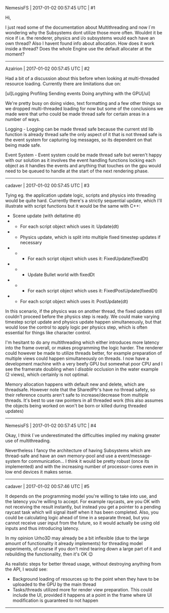 NemesisFS | 2017-01-02 00:57:45 UTC | #1

Hi,

I just read some of the documentation about Multithreading and now I`m wondering why the Subsystems dont utilize those more often. Wouldnt it be nice if i.e. the renderer, physics and i/o subsystems would each have an own thread?
Also I havent found info about allocation. How does it work inside a thread? Does the whole Engine use the default allocater at the moment?

-------------------------

Azalrion | 2017-01-02 00:57:45 UTC | #2

Had a bit of a discussion about this before when looking at multi-threaded resource loading. Currently there are limitations due on:

[ul]Logging
Profiling
Sending events
Doing anything with the GPU[/ul]

We're pretty busy on doing video, text formatting and a few other things so we dropped multi-threaded loading for now but some of the conclusions we made were that urho could be made thread safe for certain areas in a number of ways.

Logging - Logging can be made thread safe because the current std lib function is already thread safe the only aspect of it that is not thread safe is the event system for capturing log messages, so its dependent on that being made safe.

Event System - Event system could be made thread safe but weren't happy with our solution as it involves the event handling functions locking each object as it handles the events and anything that touches on the gpu would need to be queued to handle at the start of the next rendering phase.

-------------------------

cadaver | 2017-01-02 00:57:45 UTC | #3

Tying eg. the application update logic, scripts and physics into threading would be quite hard. Currently there's a strictly sequential update, which I'll illustrate with script functions but it would be the same with C++:

- Scene update (with deltatime dt)
- - For each script object which uses it: Update(dt) 
- - Physics update, which is split into multiple fixed timestep updates if necessary
- - - For each script object which uses it: FixedUpdate(fixedDt)
- - - Update Bullet world with fixedDt
- - - For each script object which uses it: FixedPostUpdate(fixedDt)
- - For each script object which uses it: PostUpdate(dt)

In this scenario, if the physics was on another thread, the fixed updates still couldn't proceed before the physics step is ready. We could make varying timestep script update and physics update happen simultaneously, but that would lose the control to apply logic per physics step, which is often essential for things like character control.

I'm hesitant to do any multithreading which either introduces more latency into the frame overall, or makes programming the logic harder. The renderer could however be made to utilize threads better, for example preparation of multiple views could happen simultaneously on threads. I now have a development machine with a very beefy GPU but somewhat poor CPU and I see the framerate doubling when I *disable* occlusion in the water example (2 views), which certainly is not optimal.

Memory allocation happens with default new and delete, which are threadsafe. However note that the SharedPtr's have no thread safety, so their reference counts aren't safe to increase/decrease from multiple threads. It's best to use raw pointers in all threaded work (this also assumes the objects being worked on won't be born or killed during threaded updates)

-------------------------

NemesisFS | 2017-01-02 00:57:45 UTC | #4

Okay, I think I`ve underestimated the difficulties implied my making greater use of multithreading.

Nevertheless I fancy the architecture of having Subsystems which are thread-safe and have an own memory-pool and use a event/message-system for communication...
I think it would be pretty robust (once its implemented) and with the increasing number of processor-cores even in low end devices it makes sense.

-------------------------

cadaver | 2017-01-02 00:57:46 UTC | #5

It depends on the programming model you're willing to take into use, and the latency you're willing to accept. For example raycasts, are you OK with not receiving the result instantly, but instead you get a pointer to a pending raycast task which will signal itself when it has been completed. Also, you could be calculating logic ahead of time in a separate thread, but you cannot receive user input from the future, so it would actually be using old inputs and thus introducing latency.

In my opinion Urho3D may already be a bit inflexible (due to the large amount of functionality it already implements) for threading model experiments, of course if you don't mind tearing down a large part of it and rebuilding the functionality, then it's OK :wink:

As realistic steps for better thread usage, without destroying anything from the API, I would see:
- Background loading of resources up to the point when they have to be uploaded to the GPU by the main thread
- Tasks/threads utilized more for render view preparation. This could include the UI, provided it happens at a point in the frame where UI modification is guaranteed to not happen

-------------------------


